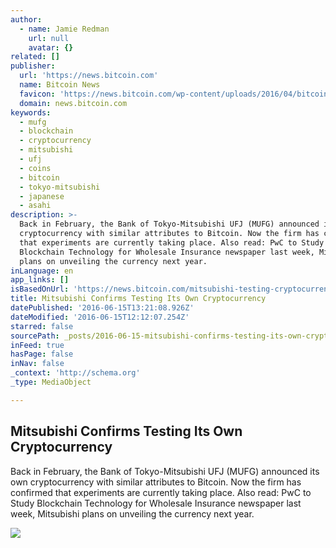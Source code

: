 ```yaml
---
author:
  - name: Jamie Redman
    url: null
    avatar: {}
related: []
publisher:
  url: 'https://news.bitcoin.com'
  name: Bitcoin News
  favicon: 'https://news.bitcoin.com/wp-content/uploads/2016/04/bitcoin_fav.png'
  domain: news.bitcoin.com
keywords:
  - mufg
  - blockchain
  - cryptocurrency
  - mitsubishi
  - ufj
  - coins
  - bitcoin
  - tokyo-mitsubishi
  - japanese
  - asahi
description: >-
  Back in February, the Bank of Tokyo-Mitsubishi UFJ (MUFG) announced its own
  cryptocurrency with similar attributes to Bitcoin. Now the firm has confirmed
  that experiments are currently taking place. Also read: PwC to Study
  Blockchain Technology for Wholesale Insurance newspaper last week, Mitsubishi
  plans on unveiling the currency next year.
inLanguage: en
app_links: []
isBasedOnUrl: 'https://news.bitcoin.com/mitsubishi-testing-cryptocurrency/'
title: Mitsubishi Confirms Testing Its Own Cryptocurrency
datePublished: '2016-06-15T13:21:08.926Z'
dateModified: '2016-06-15T12:12:07.254Z'
starred: false
sourcePath: _posts/2016-06-15-mitsubishi-confirms-testing-its-own-cryptocurrency.md
inFeed: true
hasPage: false
inNav: false
_context: 'http://schema.org'
_type: MediaObject

---
```

<article style=""><h1>Mitsubishi Confirms Testing Its Own Cryptocurrency</h1><p>Back in February, the Bank of Tokyo-Mitsubishi UFJ (MUFG) announced its own cryptocurrency with similar attributes to Bitcoin. Now the firm has confirmed that experiments are currently taking place. Also read: PwC to Study Blockchain Technology for Wholesale Insurance newspaper last week, Mitsubishi plans on unveiling the currency next year.</p><img src="https://news.bitcoin.com/wp-content/uploads/2016/06/Mitsubishi-Continues-Testing-Blockchain-Powered-Solutions.png" /></article>